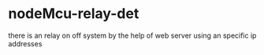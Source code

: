 # nodeMcu-relay-det
there is an relay on off system by the help of web server using an specific ip addresses 
